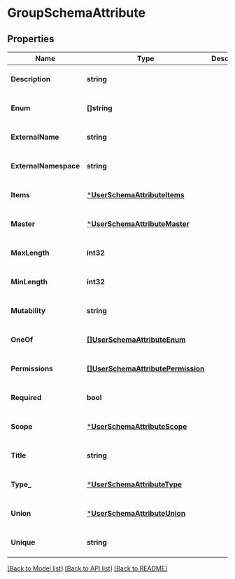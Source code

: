 # GroupSchemaAttribute

## Properties
Name | Type | Description | Notes
------------ | ------------- | ------------- | -------------
**Description** | **string** |  | [optional] [default to null]
**Enum** | **[]string** |  | [optional] [default to null]
**ExternalName** | **string** |  | [optional] [default to null]
**ExternalNamespace** | **string** |  | [optional] [default to null]
**Items** | [***UserSchemaAttributeItems**](UserSchemaAttributeItems.md) |  | [optional] [default to null]
**Master** | [***UserSchemaAttributeMaster**](UserSchemaAttributeMaster.md) |  | [optional] [default to null]
**MaxLength** | **int32** |  | [optional] [default to null]
**MinLength** | **int32** |  | [optional] [default to null]
**Mutability** | **string** |  | [optional] [default to null]
**OneOf** | [**[]UserSchemaAttributeEnum**](UserSchemaAttributeEnum.md) |  | [optional] [default to null]
**Permissions** | [**[]UserSchemaAttributePermission**](UserSchemaAttributePermission.md) |  | [optional] [default to null]
**Required** | **bool** |  | [optional] [default to null]
**Scope** | [***UserSchemaAttributeScope**](UserSchemaAttributeScope.md) |  | [optional] [default to null]
**Title** | **string** |  | [optional] [default to null]
**Type_** | [***UserSchemaAttributeType**](UserSchemaAttributeType.md) |  | [optional] [default to null]
**Union** | [***UserSchemaAttributeUnion**](UserSchemaAttributeUnion.md) |  | [optional] [default to null]
**Unique** | **string** |  | [optional] [default to null]

[[Back to Model list]](../README.md#documentation-for-models) [[Back to API list]](../README.md#documentation-for-api-endpoints) [[Back to README]](../README.md)

